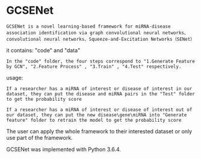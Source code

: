 
# GCSENet

    GCSENet is a novel learning-based framework for miRNA-disease association identification via graph convolutional neural networks、convolutional neural networks、Squeeze-and-Excitation Networks（SENet）

it contains: "code" and "data"

    In the "code" folder, the four steps correspond to "1.Generate Feature by GCN", "2.Feature Process" , "3.Train" , "4.Test" respectively.

usage:

    If a researcher has a miRNA of interest or disease of interest in our dataset, they can put the disease and miRNA pairs in the "Test" folder to get the probability score

    If a researcher has a miRNA of interest or disease of interest out of our dataset, they can put the new disease\gene\miRNA into "Generate feature" folder to retrain the model to get the probability score

The user can apply the whole framework to their interested dataset or only use part of the framework.

GCSENet was implemented with Python 3.6.4.